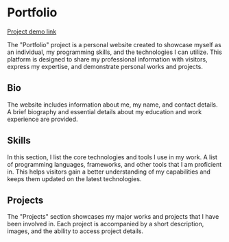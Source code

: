 # Portfolio

[Project demo link](https://sprightly-faun-7f2354.netlify.app/)

The "Portfolio" project is a personal website created to showcase myself as an
individual, my programming skills, and the technologies I can utilize. This
platform is designed to share my professional information with visitors, express
my expertise, and demonstrate personal works and projects.

## Bio

The website includes information about me, my name, and contact details. A brief
biography and essential details about my education and work experience are
provided.

## Skills

In this section, I list the core technologies and tools I use in my work. A list
of programming languages, frameworks, and other tools that I am proficient in.
This helps visitors gain a better understanding of my capabilities and keeps
them updated on the latest technologies.

## Projects

The "Projects" section showcases my major works and projects that I have been
involved in. Each project is accompanied by a short description, images, and the
ability to access project details.
